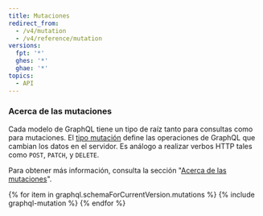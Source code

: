 ```yaml
---
title: Mutaciones
redirect_from:
  - /v4/mutation
  - /v4/reference/mutation
versions:
  fpt: '*'
  ghes: '*'
  ghae: '*'
topics:
  - API
---
```


### Acerca de las mutaciones

Cada modelo de GraphQL tiene un tipo de raíz tanto para consultas como para mutaciones. El [tipo mutación](https://graphql.github.io/graphql-spec/June2018/#sec-Type-System) define las operaciones de GraphQL que cambian los datos en el servidor. Es análogo a realizar verbos HTTP tales como `POST`, `PATCH`, y `DELETE`.

Para obtener más información, consulta la sección "[Acerca de las mutaciones](/v4/guides/forming-calls#about-mutations)".

{% for item in graphql.schemaForCurrentVersion.mutations %}
  {% include graphql-mutation %}
{% endfor %}
